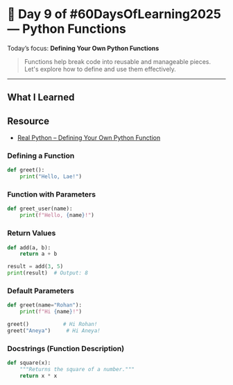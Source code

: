# 📘 Day 9 of #60DaysOfLearning2025 — Python Functions

Today’s focus: **Defining Your Own Python Functions**

> Functions help break code into reusable and manageable pieces. Let's explore how to define and use them effectively.

---

## What I Learned

## Resource

- [Real Python – Defining Your Own Python Function](https://realpython.com/defining-your-own-python-function/)

### Defining a Function

```python
def greet():
    print("Hello, Lae!")
```

### Function with Parameters

```python
def greet_user(name):
    print(f"Hello, {name}!")
```

### Return Values

```python
def add(a, b):
    return a + b

result = add(3, 5)
print(result)  # Output: 8
```

### Default Parameters

```python
def greet(name="Rohan"):
    print(f"Hi {name}!")

greet()           # Hi Rohan!
greet("Aneya")     # Hi Aneya!
```

### Docstrings (Function Description)

```python
def square(x):
    """Returns the square of a number."""
    return x * x
```
